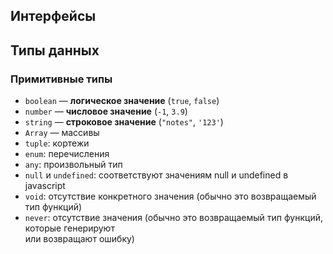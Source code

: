 
## Интерфейсы

## Типы данных

### Примитивные типы
- `boolean` — **логическое значение** (`true`, `false`)
- `number` — **числовое значение** (`-1`, `3.9`)
- `string` — **строковое значение** (`"notes"`, `'123'`)
- `Array` — массивы
- `tuple`: кортежи
- `enum`: перечисления
- `any`: произвольный тип
- `null` и `undefined`: соответствуют значениям null и undefined в javascript
- `void`: отсутствие конкретного значения (обычно это возвращаемый тип функций)
- `never`: отсутствие значения (обычно это возвращаемый тип функций, которые генерируют  
или возвращают ошибку)
